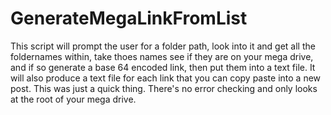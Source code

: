 # GenerateMegaLinkFromList
This script will prompt the user for a folder path, look into it and get all the foldernames within, take thoes names see if they are on your mega drive, and if so generate a base 64 encoded link, then put them into a text file. It will also produce a text file for each link that you can copy paste into a new post. This was just a quick thing. There's no error checking and only looks at the root of your mega drive. 
